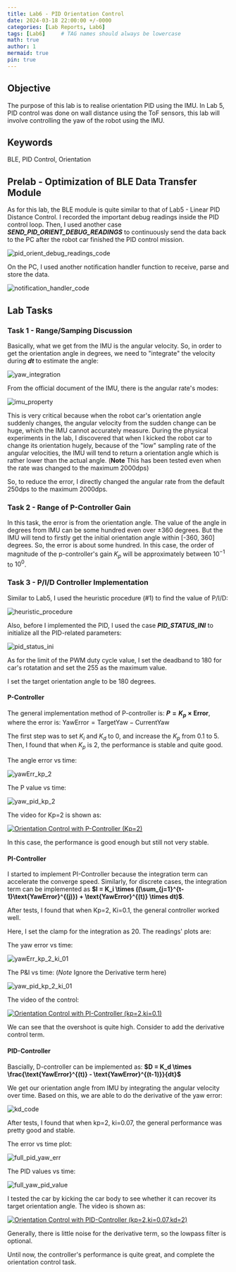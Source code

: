 ```yaml
---
title: Lab6 - PID Orientation Control
date: 2024-03-18 22:00:00 +/-0000
categories: [Lab Reports, Lab6]
tags: [Lab6]     # TAG names should always be lowercase
math: true
author: 1
mermaid: true
pin: true
---
```


## Objective

The purpose of this lab is to realise orientation PID using the IMU. In Lab 5, PID control was done on wall distance using the ToF sensors, this lab will involve controlling the yaw of the robot using the IMU.

## Keywords

BLE, PID Control, Orientation

## Prelab - Optimization of BLE Data Transfer Module

As for this lab, the BLE module is quite similar to that of Lab5 - Linear PID Distance Control. I recorded the important debug readings inside the PID control loop. Then, I used another case ***SEND_PID_ORIENT_DEBUG_READINGS*** to continuously send the data back to the PC after the robot car finished the PID control mission.

![pid_orient_debug_readings_code](/assets/images/lab6/pid_orient_debug_readings_code.png "pid_orient_debug_readings_code")

On the PC, I used another notification handler function to receive, parse and store the data.

![notification_handler_code](/assets/images/lab6/notification_handler_code.png "notification_handler_code")

## Lab Tasks

### Task 1 - Range/Samping Discussion

Basically, what we get from the IMU is the angular velocity. So, in order to get the orientation angle in degrees, we need to "integrate" the velocity during ***dt*** to estimate the angle:

![yaw_integration](/assets/images/lab6/yaw_integration.png "yaw_integration")

From the official document of the IMU, there is the angular rate's modes:

![imu_property](/assets/images/lab6/imu_property.png "imu_property")

This is very critical because when the robot car's orientation angle suddenly changes, the angular velocity from the sudden change can be huge, which the IMU cannot accurately measure. During the physical experiments in the lab, I discovered that when I kicked the robot car to change its orientation hugely, because of the "low" sampling rate of the angular velocities, the IMU will tend to return a orientation angle which is rather lower than the actual angle. (**Note** This has been tested even when the rate was changed to the maximum 2000dps)

So, to reduce the error, I directly changed the angular rate from the default 250dps to the maximum 2000dps.

### Task 2 - Range of P-Controller Gain

In this task, the error is from the orientation angle. The value of the angle in degrees from IMU can be some hundred even over ±360 degrees. But the IMU will tend to firstly get the initial orientation angle within [-360, 360] degrees. So, the error is about some hundred. In this case, the order of magnitude of the p-controller's gain $K_p$ will be approximately between $10^{-1}$ to $10^0$.

### Task 3 - P/I/D Controller Implementation

Similar to Lab5, I used the heuristic procedure (#1) to find the value of P/I/D:

![heuristic_procedure](/assets/images/lab5/heuristic_procedure.png "heuristic_procedure")

Also, before I implemented the PID, I used the case ***PID_STATUS_INI*** to initialize all the PID-related parameters:

![pid_status_ini](/assets/images/lab6/pid_status_ini.png "pid_status_ini")

As for the limit of the PWM duty cycle value, I set the deadband to 180 for car's rotatation and set the 255 as the maximum value.

I set the target orientation angle to be 180 degrees.

#### P-Controller

The general implementation method of P-controller is: **$P = K_p \times \text{Error}$**, where the error is: $\text{YawError}=\text{TargetYaw}-\text{CurrentYaw}$

The first step was to set $K_i$ and $K_d$ to 0, and increase the $K_p$ from 0.1 to 5. Then, I found that when $K_p$ is 2, the performance is stable and quite good.

The angle error vs time:

![yawErr_kp_2](/assets/images/lab6/yawErr_kp_2.png "yawErr_kp_2")

The P value vs time:

![yaw_pid_kp_2](/assets/images/lab6/yaw_pid_kp_2.png "yaw_pid_kp_2")

The video for Kp=2 is shown as:

[![Orientation Control with P-Controller (Kp=2)](https://img.youtube.com/vi/ORb-cjuCVjk/maxresdefault.jpg)](https://www.youtube.com/watch?v=ORb-cjuCVjk)

In this case, the performance is good enough but still not very stable.

#### PI-Controller

I started to implement PI-Controller because the integration term can accelerate the converge speed. Similarly, for discrete cases, the integration term can be implemented as **$I = K_i \times ((\sum_{j=1}^{t-1}\text{YawError}^{(j)}) + \text{YawError}^{(t)} \times dt)$**.

After tests, I found that when Kp=2, Ki=0.1, the general controller worked well.

Here, I set the clamp for the integration as 20. The readings' plots are:

The yaw error vs time:

![yawErr_kp_2_ki_01](/assets/images/lab6/yawErr_kp_2_ki_01.png "yawErr_kp_2_ki_01")

The P&I vs time: (*Note* Ignore the Derivative term here)

![yaw_pid_kp_2_ki_01](/assets/images/lab6/yaw_pid_kp_2_ki_01.png "yaw_pid_kp_2_ki_01")

The video of the control:

[![Orientation Control with PI-Controller (kp=2,ki=0.1)](https://img.youtube.com/vi/PLl6M7PBEZs/maxresdefault.jpg)](https://www.youtube.com/watch?v=PLl6M7PBEZs)

We can see that the overshoot is quite high. Consider to add the derivative control term.

#### PID-Controller

Bascially, D-controller can be implemented as: **$D = K_d \times \frac{\text{YawError}^{(t)} - \text{YawError}^{(t-1)}}{dt}$**

We get our orientation angle from IMU by integrating the angular velocity over time. Based on this, we are able to do the derivative of the yaw error:

![kd_code](/assets/images/lab6/kd_code.png "kd_code")

After tests, I found that when kp=2, ki=0.07, the general performance was pretty good and stable.

The error vs time plot:

![full_pid_yaw_err](/assets/images/lab6/full_pid_yaw_err.png "full_pid_yaw_err")

The PID values vs time:

![full_yaw_pid_value](/assets/images/lab6/full_yaw_pid_value.png "full_yaw_pid_value")

I tested the car by kicking the car body to see whether it can recover its target orientation angle. The video is shown as:

[![Orientation Control with PID-Controller (kp=2,ki=0.07,kd=2)](https://img.youtube.com/vi/ZjjTogFynSE/maxresdefault.jpg)](https://www.youtube.com/watch?v=ZjjTogFynSE)

Generally, there is little noise for the derivative term, so the lowpass filter is optional.

Until now, the controller's performance is quite great, and complete the orientation control task.
